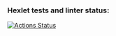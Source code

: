 ### Hexlet tests and linter status:
[![Actions Status](https://github.com/IlyaMur/php-project-lvl2/workflows/hexlet-check/badge.svg)](https://github.com/IlyaMur/php-project-lvl2/actions)